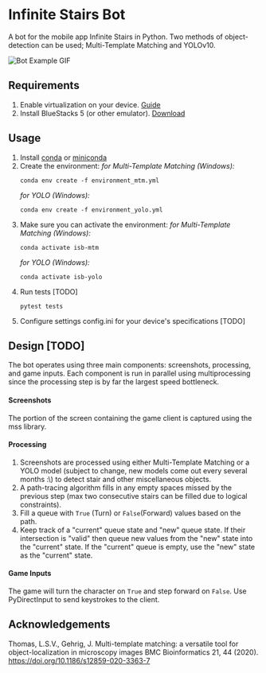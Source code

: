 # Infinite Stairs Bot

A bot for the mobile app Infinite Stairs in Python. Two methods of
object-detection can be used; Multi-Template Matching and YOLOv10.

![Bot Example GIF](https://media.giphy.com/media/v1.Y2lkPTc5MGI3NjExdHZhejE3NGZ3MnN2YWNnMnVteGw2ZTJzczRseWt5YjlueGh5NTg2ZiZlcD12MV9pbnRlcm5hbF9naWZfYnlfaWQmY3Q9Zw/7dKdRBmjeVYzVQvinb/giphy-downsized.gif)

## Requirements

1. Enable virtualization on your device.
   [Guide](https://support.bluestacks.com/hc/en-us/articles/360058102252-How-to-enable-Virtualization-VT-on-Windows-10-for-BlueStacks-5?utm_campaign=bgp_product&utm_medium=app_player&utm_source=support#%E2%80%9CB%E2%80%9D)
2. Install BlueStacks 5 (or other emulator).
   [Download](https://www.bluestacks.com/download.html)

## Usage

1. Install
   [conda](https://docs.conda.io/projects/conda/en/latest/user-guide/install/index.html)
   or [miniconda](https://docs.anaconda.com/free/miniconda/)
2. Create the environment:
    _for Multi-Template Matching (Windows):_
    ```
    conda env create -f environment_mtm.yml
    ```
    _for YOLO (Windows):_
    ```
    conda env create -f environment_yolo.yml
    ```
4. Make sure you can activate the environment:
    _for Multi-Template Matching (Windows):_
    ```
    conda activate isb-mtm
    ```
    _for YOLO (Windows):_
    ```
    conda activate isb-yolo
    ```
5. Run tests [TODO]
   ```
   pytest tests
   ```
6. Configure settings config.ini for your device's specifications [TODO]

## Design [TODO]

The bot operates using three main components: screenshots, processing, and game
inputs. Each component is run in parallel using multiprocessing since the
processing step is by far the largest speed bottleneck.

#### Screenshots

The portion of the screen containing the game client is captured using the mss
library.

#### Processing

1. Screenshots are processed using either Multi-Template Matching or a YOLO
   model (subject to change, new models come out every several months :\\) to
   detect stair and other miscellaneous objects.
2. A path-tracing algorithm fills in any empty spaces missed by the previous
   step (max two consecutive stairs can be filled due to logical constraints).
3. Fill a queue with `True` (Turn) or `False`(Forward) values based on the path.
4. Keep track of a "current" queue state and "new" queue state. If their
   intersection is "valid" then queue new values from the "new" state into the
   "current" state. If the "current" queue is empty, use the "new" state as the
   "current" state.

#### Game Inputs

The game will turn the character on `True` and step forward on `False`. Use
PyDirectInput to send keystrokes to the client.

## Acknowledgements

Thomas, L.S.V., Gehrig, J. Multi-template matching: a versatile tool for
object-localization in microscopy images BMC Bioinformatics 21, 44 (2020).
https://doi.org/10.1186/s12859-020-3363-7

